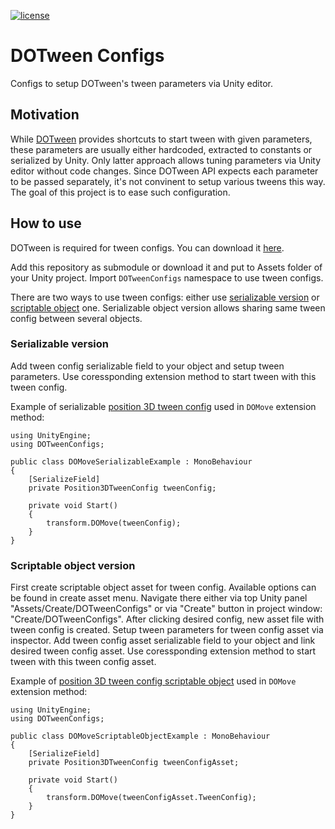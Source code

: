 [![license](https://img.shields.io/github/license/rfadeev/dotween-configs.svg)](https://github.com/rfadeev/unity-forge-anim-callbacks/blob/master/LICENSE.md)

# DOTween Configs
Configs to setup DOTween's tween parameters via Unity editor.

## Motivation
While [DOTween](http://dotween.demigiant.com) provides shortcuts to start tween with given parameters,
these parameters are usually either hardcoded, extracted to constants or serialized by Unity.
Only latter approach allows tuning parameters via Unity editor without code changes. Since DOTween API
expects each parameter to be passed separately, it's not convinent to setup various tweens this way.
The goal of this project is to ease such configuration.

## How to use
DOTween is required for tween configs. You can download it [here](http://dotween.demigiant.com/download.php).

Add this repository as submodule or download it and put to Assets folder of your Unity project.
Import `DOTweenConfigs` namespace to use tween configs.

There are two ways to use tween configs: either use [serializable version](https://github.com/rfadeev/dotween-configs/tree/master/Configs/Serializable) or [scriptable object](https://github.com/rfadeev/dotween-configs/tree/master/Configs/ScriptableObject) one.
Serializable object version allows sharing same tween config between several objects.

### Serializable version
Add tween config serializable field to your object and setup tween parameters.
Use coressponding extension method to start tween with this tween config.

Example of serializable [position 3D tween config](https://github.com/rfadeev/dotween-configs/blob/master/Configs/Serializable/Position/Position3DTweenConfig.cs)
used in `DOMove` extension method:
```chsarp
using UnityEngine;
using DOTweenConfigs;

public class DOMoveSerializableExample : MonoBehaviour
{
    [SerializeField]
    private Position3DTweenConfig tweenConfig;

    private void Start()
    {
        transform.DOMove(tweenConfig);
    }
}
```

### Scriptable object version
First create scriptable object asset for tween config. Available options can be found in create asset menu.
Navigate there either via top Unity panel "Assets/Create/DOTweenConfigs" or via "Create" button in project
window: "Create/DOTweenConfigs". After clicking desired config, new asset file with tween config is created.
Setup tween parameters for tween config asset via inspector.
Add tween config asset serializable field to your object and link desired tween config asset. 
Use coressponding extension method to start tween with this tween config asset.

Example of [position 3D tween config scriptable object](https://github.com/rfadeev/dotween-configs/blob/master/Configs/ScriptableObject/Position/Position3DTweenConfigAsset.cs)
used in `DOMove` extension method:
```chsarp
using UnityEngine;
using DOTweenConfigs;

public class DOMoveScriptableObjectExample : MonoBehaviour
{
    [SerializeField]
    private Position3DTweenConfig tweenConfigAsset;

    private void Start()
    {
        transform.DOMove(tweenConfigAsset.TweenConfig);
    }
}
```
